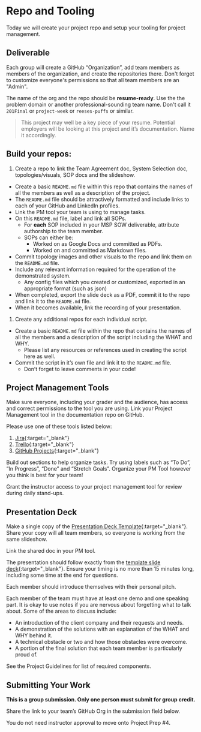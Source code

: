 # Repo and Tooling

Today we will create your project repo and setup your tooling for project management.

## Deliverable

Each group will create a GitHub “Organization”, add team members as members of the organization, and create the repositories there. Don't forget to customize everyone's permissions so that all team members are an "Admin".

The name of the org and the repo should be **resume-ready**. Use the the problem domain or another professional-sounding team name. Don't call it `201Final` or `project-week` or `reeses-puffs` or similar.

> This project may well be a key piece of your resume. Potential employers will be looking at this project and it’s documentation. Name it accordingly.

## Build your repos:

1. Create a repo to link the Team Agreement doc, System Selection doc, topologies/visuals, SOP docs and the slideshow.
  - Create a basic `README.md` file within this repo that contains the names of all the members as well as a description of the project.
  - The `README.md` file should be attractively formatted and include links to each of your GitHub and LinkedIn profiles.
  - Link the PM tool your team is using to manage tasks.
  - On this `README.md` file, label and link all SOPs.
    - For **each** SOP included in your MSP SOW deliverable, attribute authorship to the team member.
    - SOPs can either be:
      - Worked on as Google Docs and committed as PDFs.
      - Worked on and committed as Markdown files.
  - Commit topology images and other visuals to the repo and link them on the `README.md` file.
  - Include any relevant information required for the operation of the demonstrated system.
    - Any config files which you created or customized, exported in an appropriate format (such as json)
  - When completed, export the slide deck as a PDF, commit it to the repo and link it to the `README.md` file.
  - When it becomes available, link the recording of your presentation.
1. Create any additional repos for each individual script.
  - Create a basic `README.md` file within the repo that contains the names of all the members and a description of the script including the WHAT and WHY.
    - Please list any resources or references used in creating the script here as well.
  - Commit the script in it’s own file and link it to the `README.md` file.
    - Don’t forget to leave comments in your code!

## Project Management Tools

Make sure everyone, including your grader and the audience, has access and correct permissions to the tool you are using. Link your Project Management tool in the documentation repo on GitHub.

Please use one of these tools listed below:

1. [Jira](https://www.atlassian.com/software/jira){:target="_blank"}
1. [Trello](https://trello.com/){:target="_blank"}
1. [GitHub Projects](https://help.github.com/en/articles/about-project-boards){:target="_blank"}

Build out sections to help organize tasks. Try using labels such as “To Do”, “In Progress”, “Done” and “Stretch Goals”. Organize your PM Tool however you think is best for your team!

Grant the instructor access to your project management tool for review during daily stand-ups.

## Presentation Deck

Make a single copy of the [Presentation Deck Template](https://docs.google.com/presentation/d/1iv8uB6H0P49RN9IF6cYA5lpfiuL4WBGQqcbEu6Q4JAA/edit?usp=sharing){:target="_blank"}. Share your copy will all team members, so everyone is working from the same slideshow.

Link the shared doc in your PM tool.

The presentation should follow exactly from the [template slide deck](https://docs.google.com/presentation/d/1NeXKKEpjK2DDme8EwlZBsJndUqIgGYzWrY6FAYtNTf0/edit#slide=id.g2accd1c413_3_31){:target="_blank"}. Ensure your timing is no more than 15 minutes long, including some time at the end for questions.

Each member should introduce themselves with their personal pitch.

Each member of the team must have at least one demo and one speaking part. It is okay to use notes if you are nervous about forgetting what to talk about. Some of the areas to discuss include:
  - An introduction of the client company and their requests and needs.
  - A demonstration of the solutions with an explanation of the WHAT and WHY behind it.
  - A technical obstacle or two and how those obstacles were overcome.
  - A portion of the final solution that each team member is particularly proud of.

See the Project Guidelines for list of required components.

## Submitting Your Work

**This is a group submission. Only one person must submit for group credit.**

Share the link to your team’s GitHub Org in the submission field below.

You do not need instructor approval to move onto Project Prep #4.
